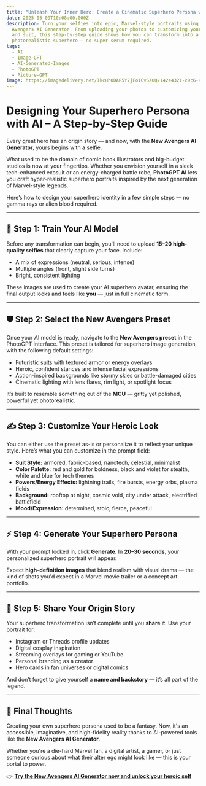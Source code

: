 ```yaml
---
title: "Unleash Your Inner Hero: Create a Cinematic Superhero Persona with AI"
date: 2025-05-09T10:08:00.000Z
description: Turn your selfies into epic, Marvel-style portraits using the New
  Avengers AI Generator. From uploading your photos to customizing your powers
  and suit, this step-by-step guide shows how you can transform into a
  photorealistic superhero — no super serum required.
tags:
  - AI
  - Image-GPT
  - AI-Generated-Images
  - PhotoGPT
  - Picture-GPT
image: https://imagedelivery.net/TkcHhODAR5Y7jFoICvSX0Q/142e4321-c9c6-4d52-2523-984aeaf36100/q=100
---
```

# Designing Your Superhero Persona with AI – A Step-by-Step Guide

Every great hero has an origin story — and now, with the **New Avengers AI Generator**, yours begins with a selfie.

What used to be the domain of comic book illustrators and big-budget studios is now at your fingertips. Whether you envision yourself in a sleek tech-enhanced exosuit or an energy-charged battle robe, **PhotoGPT AI** lets you craft hyper-realistic superhero portraits inspired by the next generation of Marvel-style legends.

Here’s how to design your superhero identity in a few simple steps — no gamma rays or alien blood required.

---

## 🧬 Step 1: Train Your AI Model

Before any transformation can begin, you'll need to upload **15–20 high-quality selfies** that clearly capture your face. Include:

- A mix of expressions (neutral, serious, intense)  
- Multiple angles (front, slight side turns)  
- Bright, consistent lighting  

These images are used to create your AI superhero avatar, ensuring the final output looks and feels like **you** — just in full cinematic form.



---

## 🛡 Step 2: Select the New Avengers Preset

Once your AI model is ready, navigate to the **New Avengers preset** in the PhotoGPT interface. This preset is tailored for superhero image generation, with the following default settings:

- Futuristic suits with textured armor or energy overlays  
- Heroic, confident stances and intense facial expressions  
- Action-inspired backgrounds like stormy skies or battle-damaged cities  
- Cinematic lighting with lens flares, rim light, or spotlight focus  

It’s built to resemble something out of the **MCU** — gritty yet polished, powerful yet photorealistic.



---

## ✍️ Step 3: Customize Your Heroic Look

You can either use the preset as-is or personalize it to reflect your unique style. Here’s what you can customize in the prompt field:

- **Suit Style:** armored, fabric-based, nanotech, celestial, minimalist  
- **Color Palette:** red and gold for boldness, black and violet for stealth, white and blue for tech themes  
- **Powers/Energy Effects:** lightning trails, fire bursts, energy orbs, plasma fields  
- **Background:** rooftop at night, cosmic void, city under attack, electrified battlefield  
- **Mood/Expression:** determined, stoic, fierce, peaceful  



---

## ⚡ Step 4: Generate Your Superhero Persona

With your prompt locked in, click **Generate**. In **20–30 seconds**, your personalized superhero portrait will appear.

Expect **high-definition images** that blend realism with visual drama — the kind of shots you'd expect in a Marvel movie trailer or a concept art portfolio.



---

## 📲 Step 5: Share Your Origin Story

Your superhero transformation isn’t complete until you **share it**. Use your portrait for:

- Instagram or Threads profile updates  
- Digital cosplay inspiration  
- Streaming overlays for gaming or YouTube  
- Personal branding as a creator  
- Hero cards in fan universes or digital comics  

And don’t forget to give yourself a **name and backstory** — it’s all part of the legend.



---

## 💭 Final Thoughts

Creating your own superhero persona used to be a fantasy. Now, it's an accessible, imaginative, and high-fidelity reality thanks to AI-powered tools like the **New Avengers AI Generator**.

Whether you're a die-hard Marvel fan, a digital artist, a gamer, or just someone curious about what their alter ego might look like — this is your portal to power.

👉 [**Try the New Avengers AI Generator now and unlock your heroic self**](https://www.photogptai.com/presets/new_avengers)
